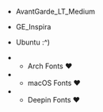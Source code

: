 - AvantGarde_LT_Medium

- GE_Inspira

- Ubuntu :^)

- + Arch Fonts ❤️

- + macOS Fonts ❤️

- + Deepin Fonts ❤️
